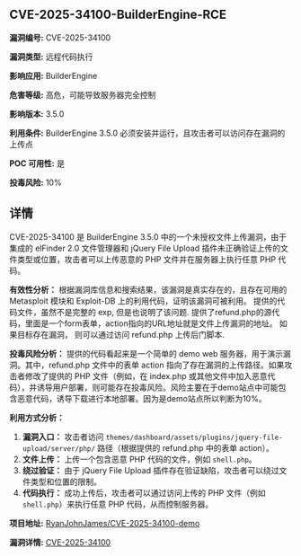 ## CVE-2025-34100-BuilderEngine-RCE

**漏洞编号:** CVE-2025-34100

**漏洞类型:** 远程代码执行

**影响应用:** BuilderEngine

**危害等级:** 高危，可能导致服务器完全控制

**影响版本:** 3.5.0

**利用条件:** BuilderEngine 3.5.0 必须安装并运行，且攻击者可以访问存在漏洞的上传点

**POC 可用性:** 是

**投毒风险:** 10%

## 详情

CVE-2025-34100 是 BuilderEngine 3.5.0 中的一个未授权文件上传漏洞，由于集成的 elFinder 2.0 文件管理器和 jQuery File Upload 插件未正确验证上传的文件类型或位置，攻击者可以上传恶意的 PHP 文件并在服务器上执行任意 PHP 代码。 

**有效性分析：**
根据漏洞库信息和搜索结果，该漏洞是真实存在的，且存在可用的 Metasploit 模块和 Exploit-DB 上的利用代码，证明该漏洞可被利用。 提供的代码文件，虽然不是完整的 exp, 但是也说明了该问题. 提供了refund.php的源代码，里面是一个form表单，action指向的URL地址就是文件上传漏洞的地址。 如果目标存在漏洞， 则可以通过访问 refund.php 上传后门脚本.

**投毒风险分析：**
提供的代码看起来是一个简单的 demo web 服务器，用于演示漏洞。其中，refund.php 文件中的表单 action 指向了存在漏洞的上传路径。如果攻击者修改了提供的 PHP 文件（例如，在 index.php 或其他文件中加入恶意代码），并诱导用户部署，则可能存在投毒风险。风险主要在于demo站点中可能包含恶意代码，诱导下载进行本地部署。因为是demo站点所以判断为10%。

**利用方式分析：**
1.  **漏洞入口：**  攻击者访问 `themes/dashboard/assets/plugins/jquery-file-upload/server/php/` 路径（根据提供的 refund.php 中的表单 action）。
2.  **文件上传：**  上传一个包含恶意 PHP 代码的文件，例如 `shell.php`。
3.  **绕过验证：**  由于 jQuery File Upload 插件存在验证缺陷，攻击者可以绕过文件类型和位置的限制。
4.  **代码执行：**  成功上传后，攻击者可以通过访问上传的 PHP 文件（例如 `shell.php`）来执行任意 PHP 代码，从而控制服务器。

**项目地址:** [RyanJohnJames/CVE-2025-34100-demo](https://github.com/RyanJohnJames/CVE-2025-34100-demo)

**漏洞详情:** [CVE-2025-34100](https://nvd.nist.gov/vuln/detail/CVE-2025-34100)